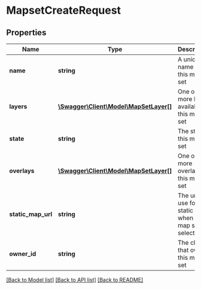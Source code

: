 # MapsetCreateRequest

## Properties
Name | Type | Description | Notes
------------ | ------------- | ------------- | -------------
**name** | **string** | A unique name for this map set | [optional] 
**layers** | [**\Swagger\Client\Model\MapSetLayer[]**](MapSetLayer.md) | One or more layers available in this map set | [optional] 
**state** | **string** | The state of this map set | [optional] 
**overlays** | [**\Swagger\Client\Model\MapSetLayer[]**](MapSetLayer.md) | One or more overlays for this map set | [optional] 
**static_map_url** | **string** | The url to use for static maps when this map set is selected | [optional] 
**owner_id** | **string** | The client that owns this map set | 

[[Back to Model list]](../README.md#documentation-for-models) [[Back to API list]](../README.md#documentation-for-api-endpoints) [[Back to README]](../README.md)


